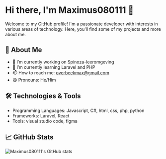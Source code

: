 # Hi there, I'm Maximus080111 👋

Welcome to my GitHub profile! I'm a passionate developer with interests in various areas of technology. Here, you'll find some of my projects and more about me.

## 🚀 About Me

- 🔭 I’m currently working on Spinoza-leeromgeving
- 🌱 I’m currently learning Laravel and PHP
- 📫 How to reach me: overbeekmax@gmail.com
- 😄 Pronouns: He/Him

## 🛠️ Technologies & Tools

- Programming Languages: Javascript, C#, html, css, php, python
- Frameworks: Laravel, React
- Tools: visual studio code, figma

## 📈 GitHub Stats

![Maximus080111's GitHub stats](https://github-readme-stats.vercel.app/api?username=Maximus080111&show_icons=true&theme=radical)

